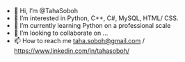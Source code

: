 - 👋 Hi, I’m @TahaSoboh
- 👀 I’m interested in Python, C++, C#, MySQL, HTML/ CSS.
- 🌱 I’m currently learning Python on a professional scale
- 💞️ I’m looking to collaborate on ...
- 📫 How to reach me taha.soboh@gmail.com / https://www.linkedin.com/in/tahasoboh/

<!---
TahaSoboh/TahaSoboh is a ✨ special ✨ repository because its `README.md` (this file) appears on your GitHub profile.
You can click the Preview link to take a look at your changes.
--->
